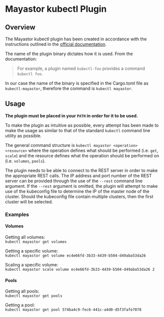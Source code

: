 # Mayastor kubectl Plugin

## Overview
The Mayastor kubectl plugin has been created in accordance with the instructions outlined in the [official documentation](https://kubernetes.io/docs/tasks/extend-kubectl/kubectl-plugins/).


The name of the plugin binary dictates how it is used. From the documentation:
> For example, a plugin named `kubectl-foo` provides a command `kubectl foo`.

In our case the name of the binary is specified in the Cargo.toml file as `kubectl-mayastor`, therefore the command is `kubectl mayastor`.

## Usage
**The plugin must be placed in your `PATH` in order for it to be used.**

To make the plugin as intuitive as possible, every attempt has been made to make the usage as similar to that of the standard `kubectl` command line utility as possible.

The general command structure is `kubectl mayastor <operation> <resource>` where the operation defines what should be performed (i.e. `get`, `scale`) and the resource defines what the operation should be performed on (i.e. `volumes`, `pools`).

The plugin needs to be able to connect to the REST server in order to make the appropriate REST calls. The IP address and port number of the REST server can be provided through the use of the `--rest` command line argument. If the `--rest` argument is omitted, the plugin will attempt to make use of the kubeconfig file to determine the IP of the master node of the cluster. Should the kubeconfig file contain multiple clusters, then the first cluster will be selected.

### Examples

#### Volumes
Getting all volumes:\
`kubectl mayastor get volumes`

Getting a specific volume:\
`kubectl mayastor get volume ec4e66fd-3b33-4439-b504-d49aba53da26`

Scaling a specific volume:\
`kubectl mayastor scale volume ec4e66fd-3b33-4439-b504-d49aba53da26 2`

#### Pools

Getting all pools:\
`kubectl mayastor get pools`

Getting a pool:\
`kubectl mayastor get pool 574ba4c9-fec6-441c-a4d0-d5f3fafe7078`